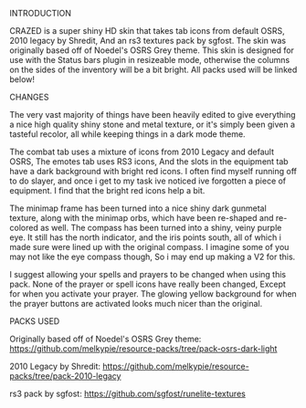 INTRODUCTION

CRAZED is a super shiny HD skin that takes tab icons from default OSRS, 2010 legacy by Shredit, And an rs3 textures pack by sgfost. The skin was originally based off of Noedel's OSRS Grey theme. This skin is designed for use with the Status bars plugin in resizeable mode, otherwise the columns on the sides of the inventory will be a bit bright. All packs used will be linked below!



CHANGES

The very vast majority of things have been heavily edited to give everything a nice high quality shiny stone and metal texture, or it's simply been given a tasteful recolor, all while keeping things in a dark mode theme. 

The combat tab uses a mixture of icons from 2010 Legacy and default OSRS, The emotes tab uses RS3 icons, And the slots in the equipment tab have a dark background with bright red icons. I often find myself running off to do slayer, and once i get to my task ive noticed ive forgotten a piece of equipment. I find that the bright red icons help a bit.

The minimap frame has been turned into a nice shiny dark gunmetal texture, along with the minimap orbs, which have been re-shaped and re-colored as well. The compass has been turned into a shiny, veiny purple eye. It still has the north indicator, and the iris points south, all of which i made sure were lined up with the original compass. I imagine some of you may not like the eye compass though, So i may end up making a V2 for this.


I suggest allowing your spells and prayers to be changed when using this pack. None of the prayer or spell icons have really been changed, Except for when you activate your prayer. The glowing yellow background for when the prayer buttons are activated looks much nicer than the original.



PACKS USED

Originally based off of Noedel's OSRS Grey theme:
https://github.com/melkypie/resource-packs/tree/pack-osrs-dark-light


2010 Legacy by Shredit:
https://github.com/melkypie/resource-packs/tree/pack-2010-legacy


rs3 pack by sgfost:
https://github.com/sgfost/runelite-textures